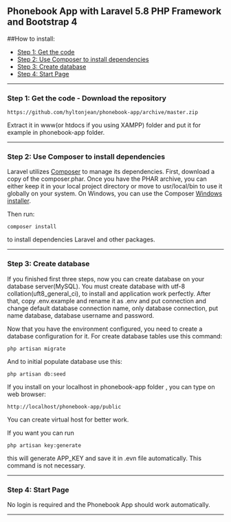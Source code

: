 
## Phonebook App with Laravel 5.8 PHP Framework and Bootstrap 4

##How to install:
* [Step 1: Get the code](#step1)
* [Step 2: Use Composer to install dependencies](#step2)
* [Step 3: Create database](#step4)
* [Step 4: Start Page](#step6)

-----
<a name="step1"></a>
### Step 1: Get the code - Download the repository

    https://github.com/hyltonjean/phonebook-app/archive/master.zip

Extract it in www(or htdocs if you using XAMPP) folder and put it for example in phonebook-app folder.

-----
<a name="step2"></a>
### Step 2: Use Composer to install dependencies

Laravel utilizes [Composer](http://getcomposer.org/) to manage its dependencies. First, download a copy of the composer.phar.
Once you have the PHAR archive, you can either keep it in your local project directory or move to
usr/local/bin to use it globally on your system.
On Windows, you can use the Composer [Windows installer](https://getcomposer.org/Composer-Setup.exe).

Then run:

    composer install
to install dependencies Laravel and other packages.

-----

<a name="step3"></a>
### Step 3: Create database

If you finished first three steps, now you can create database on your database server(MySQL). You must create database
with utf-8 collation(uft8_general_ci), to install and application work perfectly.
After that, copy .env.example and rename it as .env and put connection and change default database connection name, only database connection, put name database, database username and password.


Now that you have the environment configured, you need to create a database configuration for it. For create database tables use this command:

    php artisan migrate

And to initial populate database use this:

    php artisan db:seed

If you install on your localhost in phonebook-app folder , you can type on web browser:

	http://localhost/phonebook-app/public
	
You can create virtual host for better work.

If you want you can run

    php artisan key:generate
    
this will generate APP_KEY and save it in .evn file automatically. This command is not necessary.

-----
<a name="step4"></a>
### Step 4: Start Page

No login is required and the Phonebook App should work automatically.

-----
